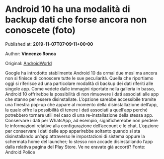 
# Android 10 ha una modalità di backup dati che forse ancora non conoscete (foto)

Published at: **2019-11-07T07:09:11+00:00**

Author: **Vincenzo Ronca**

Original: [AndroidWorld](https://www.androidworld.it/2019/11/07/android-10-modalita-backup-dati-forse-ancora-non-conoscete-foto-679147/)

Google ha introdotto stabilmente Android 10 da ormai due mesi ma ancora non si finisce di conoscere tutte le sue peculiarità. Quella che riportiamo oggi si riferisce ad una particolare modalità di backup dei dati riferiti alle singole app.
Come vedete dalle immagini riportate nella galleria in basso, Android 10 offrirebbe la possibilità di non rimuovere i dati associati alle app che stanno per essere disinstallate. L’opzione sarebbe accessibile tramite una finestra pop-up che appare al momento della disinstallazione dell’app, la quale offre la possibilità di tenere i dati associati a quell’app perché potrebbero tornare utili nel caso di una re-installazione della stessa app. Conservare i dati per WhatsApp, ad esempio, significherebbe non perdere le informazioni relative alla configurazione dell’account e le chat.
L’opzione per conservare i dati delle app apparirebbe soltanto quando si sta disinstallando un’app attraverso le impostazioni di sistema oppure la schermata home del launcher; lo stesso non accade disinstallando l’app dalla relativa pagina del Play Store. Ve ne eravate già accorti?
Fonte: Android Police
